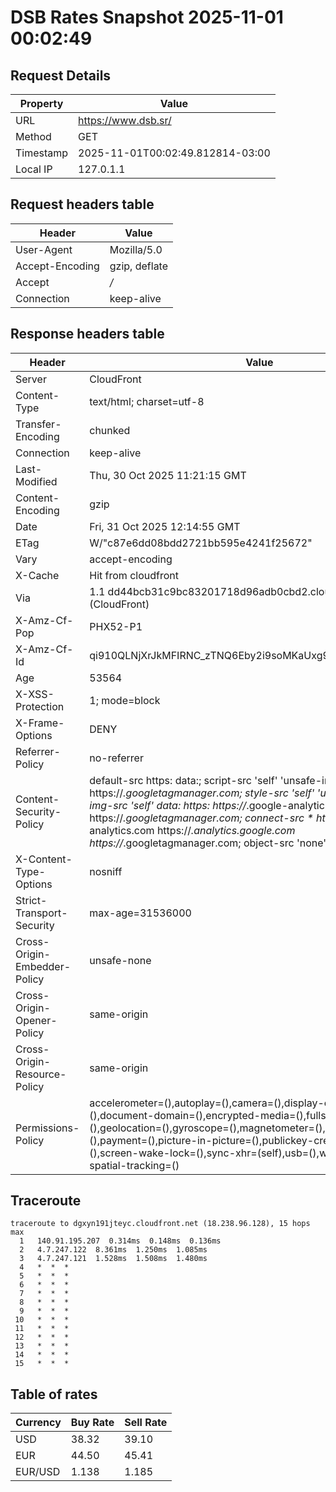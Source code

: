 # DSB Rates Snapshot 2025-11-01 00:02:49
## Request Details

| Property | Value |
|----------|-------|
| URL | https://www.dsb.sr/ |
| Method | GET |
| Timestamp | 2025-11-01T00:02:49.812814-03:00 |
| Local IP | 127.0.1.1 |
    
## Request headers table

| Header | Value |
|--------|-------|
| User-Agent | Mozilla/5.0 |
| Accept-Encoding | gzip, deflate |
| Accept | */* |
| Connection | keep-alive |

    
## Response headers table
| Header | Value |
|--------|-------|
| Server | CloudFront |
| Content-Type | text/html; charset=utf-8 |
| Transfer-Encoding | chunked |
| Connection | keep-alive |
| Last-Modified | Thu, 30 Oct 2025 11:21:15 GMT |
| Content-Encoding | gzip |
| Date | Fri, 31 Oct 2025 12:14:55 GMT |
| ETag | W/"c87e6dd08bdd2721bb595e4241f25672" |
| Vary | accept-encoding |
| X-Cache | Hit from cloudfront |
| Via | 1.1 dd44bcb31c9bc83201718d96adb0cbd2.cloudfront.net (CloudFront) |
| X-Amz-Cf-Pop | PHX52-P1 |
| X-Amz-Cf-Id | qi910QLNjXrJkMFIRNC_zTNQ6Eby2i9soMKaUxg9yMVbUdssrnZGVA== |
| Age | 53564 |
| X-XSS-Protection | 1; mode=block |
| X-Frame-Options | DENY |
| Referrer-Policy | no-referrer |
| Content-Security-Policy | default-src https: data:; script-src 'self' 'unsafe-inline' https://*.googletagmanager.com; style-src 'self' 'unsafe-inline' data:; img-src 'self' data: https: https://*.google-analytics.com https://*.googletagmanager.com; connect-src * https://*.google-analytics.com https://*.analytics.google.com https://*.googletagmanager.com; object-src 'none' |
| X-Content-Type-Options | nosniff |
| Strict-Transport-Security | max-age=31536000 |
| Cross-Origin-Embedder-Policy | unsafe-none |
| Cross-Origin-Opener-Policy | same-origin |
| Cross-Origin-Resource-Policy | same-origin |
| Permissions-Policy | accelerometer=(),autoplay=(),camera=(),display-capture=(),document-domain=(),encrypted-media=(),fullscreen=(),geolocation=(),gyroscope=(),magnetometer=(),microphone=(),midi=(),payment=(),picture-in-picture=(),publickey-credentials-get=(),screen-wake-lock=(),sync-xhr=(self),usb=(),web-share=(),xr-spatial-tracking=() |

## Traceroute 

```
traceroute to dgxyn191jteyc.cloudfront.net (18.238.96.128), 15 hops max
  1   140.91.195.207  0.314ms  0.148ms  0.136ms 
  2   4.7.247.122  8.361ms  1.250ms  1.085ms 
  3   4.7.247.121  1.528ms  1.508ms  1.480ms 
  4   *  *  * 
  5   *  *  * 
  6   *  *  * 
  7   *  *  * 
  8   *  *  * 
  9   *  *  * 
 10   *  *  * 
 11   *  *  * 
 12   *  *  * 
 13   *  *  * 
 14   *  *  * 
 15   *  *  * 

```


## Table of rates

| Currency | Buy Rate | Sell Rate |
|----------|----------|-----------|
| USD | 38.32 | 39.10 |
| EUR | 44.50 | 45.41 |
| EUR/USD | 1.138 | 1.185 |
